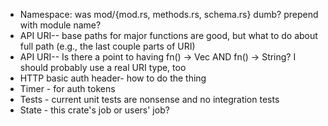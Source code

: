 * Namespace: was mod/{mod.rs, methods.rs, schema.rs} dumb? prepend with module name?
* API URI-- base paths for major functions are good, but what to do about full path (e.g., the last couple parts of URI)
* API URI-- Is there a point to having fn() -> Vec<String> AND fn() -> String? I should probably use a real URI type, too 
* HTTP basic auth header- how to do the thing
* Timer - for auth tokens
* Tests - current unit tests are nonsense and no integration tests
* State - this crate's job or users' job?
